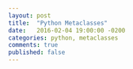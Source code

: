 ```yaml
---
layout: post
title:  "Python Metaclasses"
date:   2016-02-04 19:00:00 -0200
categories: python, metaclasses
comments: true
published: false
---
```

